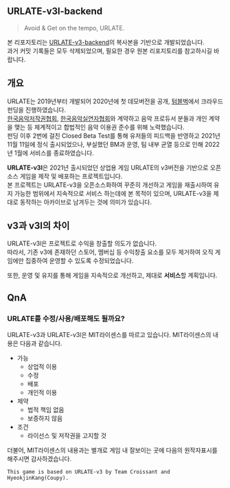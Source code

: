 ## URLATE-v3l-backend

> Avoid & Get on the tempo, URLATE.

본 리포지토리는 [URLATE-v3-backend](https://github.com/team-croissant/urlate-v3-backend)의 복사본을 기반으로 개발되었습니다.  
과거 커밋 기록들은 모두 삭제되었으며, 필요한 경우 원본 리포지토리를 참고하시길 바랍니다.

## 개요

URLATE는 2019년부터 개발되어 2020년에 첫 데모버전을 공개, [텀블벅](https://tumblbug.com/urlate)에서 크라우드 펀딩을 진행하였습니다.  
[한국음악저작권협회](https://www.komca.or.kr/CTLJSP), [한국음악실연자협회](https://www.fkmp.kr)와 계약하고 음악 프로듀서 분들과 개인 계약을 맺는 등 체계적이고 합법적인 음악 이용권 준수를 위해 노력했습니다.  
펀딩 이후 2번에 걸친 Closed Beta Test를 통해 유저들의 피드백을 반영하고 2021년 11월 11일에 정식 출시되었으나, 부실했던 BM과 운영, 팀 내부 균열 등으로 인해 2022년 1월에 서비스를 종료하였습니다.

**URLATE-v3l**은 2021년 출시되었던 상업용 게임 URLATE의 v3버전을 기반으로 오픈소스 게임을 제작 및 배포하는 프로젝트입니다.  
본 프로젝트는 URLATE-v3을 오픈소스화하여 꾸준히 개선하고 게임을 재출시하여 유지 가능한 범위에서 지속적으로 서비스 하는데에 본 목적이 있으며, URLATE-v3을 제대로 동작하는 아카이브로 남겨두는 것에 의미가 있습니다.

## v3과 v3l의 차이

URLATE-v3l은 프로젝트로 수익을 창출할 의도가 없습니다.  
따라서, 기존 v3에 존재하던 스토어, 멤버십 등 수익창출 요소를 모두 제거하여 오직 게임에만 집중하여 운영할 수 있도록 수정되었습니다.

또한, 운영 및 유지를 통해 게임을 지속적으로 개선하고, 제대로 **서비스**할 계획입니다.

## QnA

### URLATE를 수정/사용/배포해도 될까요?

URLATE-v3과 URLATE-v3l은 MIT라이센스를 따르고 있습니다. MIT라이센스의 내용은 다음과 같습니다.

- 가능
  - 상업적 이용
  - 수정
  - 배포
  - 개인적 이용
- 제약
  - 법적 책임 없음
  - 보증하지 않음
- 조건
  - 라이선스 및 저작권을 고지할 것

더불어, MIT라이센스의 내용과는 별개로 게임 내 잘보이는 곳에 다음의 원작자표시를 해주시면 감사하겠습니다.

`This game is based on URLATE-v3 by Team Croissant and HyeokjinKang(Coupy).`
